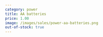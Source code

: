 ```yaml
---
category: power
title: AA batteries
price: 1.00
image: /images/sales/power-aa-batteries.png
out-of-stock: true
---
```

